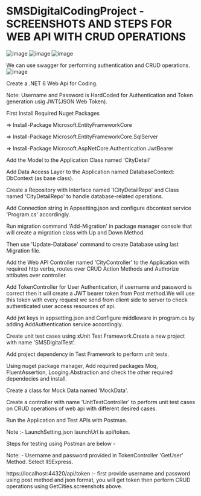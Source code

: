 # SMSDigitalCodingProject - SCREENSHOTS AND STEPS FOR WEB API WITH CRUD OPERATIONS 

![image](https://user-images.githubusercontent.com/60474734/176987884-507ffce3-412a-49d3-a8ff-43421ede75af.png)
![image](https://user-images.githubusercontent.com/60474734/176987679-1ea7ab7f-1e25-4f35-8f92-16c1dabf929c.png)
![image](https://user-images.githubusercontent.com/60474734/176987704-8b6c7661-cbbe-418d-a0bf-09a49b032dd2.png)

We can use swagger for performing authentication and CRUD operations.
![image](https://user-images.githubusercontent.com/60474734/176987748-78d1631b-25fd-437b-aee6-3b9422a6cacf.png)

Create a .NET 6 Web Api for Coding. 

Note: Username and Password is HardCoded for Authentication and Token generation usig JWT(JSON Web Token). 

First Install Required Nuget Packages 

=> Install-Package Microsoft.EntityFrameworkCore 

=> Install-Package Microsoft.EntityFrameworkCore.SqlServer 

=> Install-Package Microsoft.AspNetCore.Authentication.JwtBearer 

Add the Model to the Application Class named 'CityDetail' 

Add Data Access Layer to the Application named DatabaseContext: DbContext (as base class). 

Create a Repository with Interface named 'ICityDetailRepo' and Class named 'CityDetailRepo' to handle database-related operations. 

Add Connection string in Appsetting.json and configure dbcontext service 'Program.cs' accordingly. 

Run migration command 'Add-Migration' in package manager console that will create a migration class with Up and Down Method. 

Then use 'Update-Database' command to create Database using last Migration file. 

Add the Web API Controller named 'CityController' to the Application with required http verbs, routes over CRUD Action Methods and Authorize attibutes over controller. 

Add TokenController for User Authentication, if username and password is correct then it will create a JWT bearer token from Post method.We will use this token with every request we send from client side to server to check authenticated user access resources of api. 

Add jwt keys in appsetting.json and Configure middleware in program.cs by adding AddAuthentication service accordingly. 

Create unit test cases using xUnit Test Framework.Create a new project with name 'SMSDigitalTest'. 

Add project dependency in Test Framework to perform unit tests.  

Using nuget package manager, Add required packages Moq, FluentAssertion, Looging.Abstraction and check the other required dependecies and install. 

Create a class for Mock Data named 'MockData'. 

Create a controller with name 'UnitTestController' to perform unit test cases on CRUD operations of web api with different desired cases. 

Run the Application and Test APIs with Postman. 

Note :- LaunchSetting.json launchUrl is api/token. 

Steps for testing using Postman are below - 

Note: - Username and password provided in TokenController 'GetUser' Method. Select IISExpress. 

https://localhost:44320/api/token :- first provide username and password using post method and json format, you will get token then perform CRUD operations using GetCities.screenshots above.
